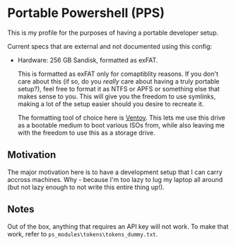 # Portable Powershell (PPS)

This is my profile for the purposes of having a portable developer setup.

Current specs that are external and not documented using this config:

* Hardware: 256 GB Sandisk, formatted as exFAT.

    This is formatted as exFAT only for comaptiblity reasons. If you don't care about this (if so, do you *really* care about having a truly portable setup?), feel free to format it as NTFS or APFS or something else that makes sense to you. This will give you the freedom to use symlinks, making a lot of the setup easier should you desire to recreate it.

    The formatting tool of choice here is [Ventoy](https://github.com/ventoy/Ventoy). This lets me use this drive as a bootable medium to boot various ISOs from, while also leaving me with the freedom to use this as a storage drive.

## Motivation

The major motivation here is to have a development setup that I can carry accross machines. Why - because I'm too lazy to lug my laptop all around (but not lazy enough to not write this entire thing up!).

## Notes

Out of the box, anything that requires an API key will not work. To make that work, refer to `ps_modules\tokens\tokens_dummy.txt`.